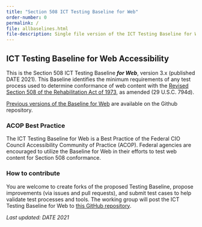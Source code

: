 ```yaml
---
title: "Section 508 ICT Testing Baseline for Web"
order-number: 0
permalink: /
file: allbaselines.html
file-description: Single file version of the ICT Testing Baseline for Web
---
```

## ICT Testing Baseline for Web Accessibility

This is the Section 508 ICT Testing Baseline ***for Web***, version 3.x (published DATE 2021). This Baseline identifies the minimum requirements of any test process used to determine conformance of web content with the [Revised Section 508 of the Rehabilitation Act of 1973](https://www.access-board.gov/ict), as amended (29 U.S.C. 794d).

[Previous versions of the Baseline for Web](https://github.com/atbcb/ICTTestingBaseline/releases) are available on the Github repository.

### ACOP Best Practice
The ICT Testing Baseline for Web is a Best Practice of the Federal CIO Council Accessibility Community of Practice (ACOP). Federal agencies are encouraged to utilize the Baseline for Web in their efforts to test web content for Section 508 conformance.

### How to contribute
You are welcome to create forks of the proposed Testing Baseline, propose improvements (via issues and pull requests), and submit test cases to help validate test processes and tools. The working group will post the ICT Testing Baseline for Web to [this GitHub repository](https://github.com/atbcb/ICTTestingBaseline).  



*Last updated: DATE 2021*
